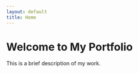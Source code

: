 ```yaml
---
layout: default
title: Home
---
```


# Welcome to My Portfolio
This is a brief description of my work.
